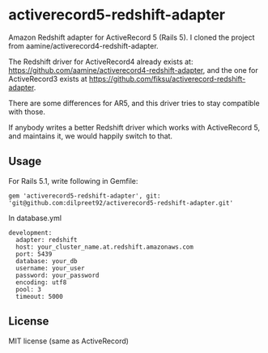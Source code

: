 activerecord5-redshift-adapter
==============================

Amazon Redshift adapter for ActiveRecord 5 (Rails 5).
I cloned the project from aamine/activerecord4-redshift-adapter.

The Redshift driver for ActiveRecord4 already exists at:
https://github.com/aamine/activerecord4-redshift-adapter, and the one for
ActiveRecord3 exists at https://github.com/fiksu/activerecord-redshift-adapter.

There are some differences for AR5, and this driver tries to stay compatible
with those.

If anybody writes a better Redshift driver which works with ActiveRecord 5,
and maintains it, we would happily switch to that.

Usage
-------------------

For Rails 5.1, write following in Gemfile:
```
gem 'activerecord5-redshift-adapter', git: 'git@github.com:dilpreet92/activerecord5-redshift-adapter.git'
```

In database.yml
```
development:
  adapter: redshift
  host: your_cluster_name.at.redshift.amazonaws.com
  port: 5439
  database: your_db
  username: your_user
  password: your_password
  encoding: utf8
  pool: 3
  timeout: 5000
```

License
---------

MIT license (same as ActiveRecord)
